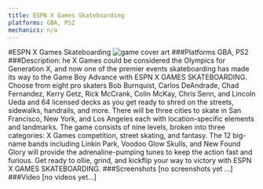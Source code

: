 ```yaml
---
title: ESPN X Games Skateboarding
platforms: GBA, PS2
mechanics: n/a
---
```

#ESPN X Games Skateboarding
![game cover art](//images.igdb.com/igdb/image/upload/t_cover_big/zqzlxuoqtfiuig4kovou.jpg "Logo Title Text 1")
###Platforms
GBA, PS2
###Description:
he X Games could be considered the Olympics for Generation X, and now one of the premier events skateboarding has made its way to the Game Boy Advance with ESPN X GAMES SKATEBOARDING. Choose from eight pro skaters Bob Burnquist, Carlos DeAndrade, Chad Fernandez, Kerry Getz, Rick McCrank, Colin McKay, Chris Senn, and Lincoln Ueda and 64 licensed decks as you get ready to shred on the streets, sidewalks, handrails, and more. There will be three cities to skate in San Francisco, New York, and Los Angeles each with location-specific elements and landmarks. The game consists of nine levels, broken into three categories: X Games competition, street skating, and fantasy. The 12 big-name bands including Linkin Park, Voodoo Glow Skulls, and New Found Glory will provide the adrenaline-pumping tunes to keep the action fast and furious. Get ready to ollie, grind, and kickflip your way to victory with ESPN X GAMES SKATEBOARDING.
###Screenshots
[no screenshots yet ...]
###Video
[no videos yet...]

